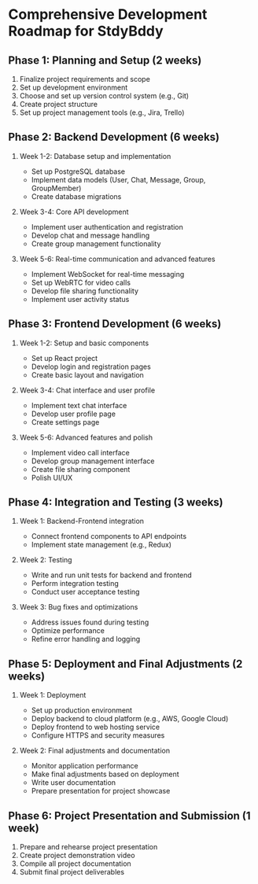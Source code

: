 # Comprehensive Development Roadmap for StdyBddy

## Phase 1: Planning and Setup (2 weeks)
1. Finalize project requirements and scope
2. Set up development environment
3. Choose and set up version control system (e.g., Git)
4. Create project structure
5. Set up project management tools (e.g., Jira, Trello)

## Phase 2: Backend Development (6 weeks)
1. Week 1-2: Database setup and implementation
   - Set up PostgreSQL database
   - Implement data models (User, Chat, Message, Group, GroupMember)
   - Create database migrations

2. Week 3-4: Core API development
   - Implement user authentication and registration
   - Develop chat and message handling
   - Create group management functionality

3. Week 5-6: Real-time communication and advanced features
   - Implement WebSocket for real-time messaging
   - Set up WebRTC for video calls
   - Develop file sharing functionality
   - Implement user activity status

## Phase 3: Frontend Development (6 weeks)
1. Week 1-2: Setup and basic components
   - Set up React project
   - Develop login and registration pages
   - Create basic layout and navigation

2. Week 3-4: Chat interface and user profile
   - Implement text chat interface
   - Develop user profile page
   - Create settings page

3. Week 5-6: Advanced features and polish
   - Implement video call interface
   - Develop group management interface
   - Create file sharing component
   - Polish UI/UX

## Phase 4: Integration and Testing (3 weeks)
1. Week 1: Backend-Frontend integration
   - Connect frontend components to API endpoints
   - Implement state management (e.g., Redux)

2. Week 2: Testing
   - Write and run unit tests for backend and frontend
   - Perform integration testing
   - Conduct user acceptance testing

3. Week 3: Bug fixes and optimizations
   - Address issues found during testing
   - Optimize performance
   - Refine error handling and logging

## Phase 5: Deployment and Final Adjustments (2 weeks)
1. Week 1: Deployment
   - Set up production environment
   - Deploy backend to cloud platform (e.g., AWS, Google Cloud)
   - Deploy frontend to web hosting service
   - Configure HTTPS and security measures

2. Week 2: Final adjustments and documentation
   - Monitor application performance
   - Make final adjustments based on deployment
   - Write user documentation
   - Prepare presentation for project showcase

## Phase 6: Project Presentation and Submission (1 week)
1. Prepare and rehearse project presentation
2. Create project demonstration video
3. Compile all project documentation
4. Submit final project deliverables
